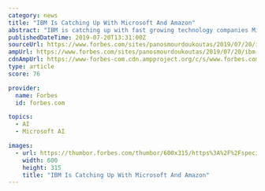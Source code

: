 ```yaml
---
category: news
title: "IBM Is Catching Up With Microsoft And Amazon"
abstract: "IBM is catching up with fast growing technology companies Microsoft and Amazon ... Like cloud, Internet security, and Global Services. In the most recent quarter, for instance, the Cloud and Cognitive Software segment grew 5 percent adjusting for currency ..."
publishedDateTime: 2019-07-20T13:31:00Z
sourceUrl: https://www.forbes.com/sites/panosmourdoukoutas/2019/07/20/ibm-is-catching-up-with-microsoft-and-amazon/
ampUrl: https://www.forbes.com/sites/panosmourdoukoutas/2019/07/20/ibm-is-catching-up-with-microsoft-and-amazon/amp/
cdnAmpUrl: https://www-forbes-com.cdn.ampproject.org/c/s/www.forbes.com/sites/panosmourdoukoutas/2019/07/20/ibm-is-catching-up-with-microsoft-and-amazon/amp/
type: article
score: 76

provider:
  name: Forbes
  id: forbes.com

topics:
  - AI
  - Microsoft AI

images:
  - url: https://thumbor.forbes.com/thumbor/600x315/https%3A%2F%2Fspecials-images.forbesimg.com%2Fdam%2Fimageserve%2Fbd71329612fb462d848e396a567a5069%2F960x0.jpg%3Ffit%3Dscale
    width: 600
    height: 315
    title: "IBM Is Catching Up With Microsoft And Amazon"
---
```

